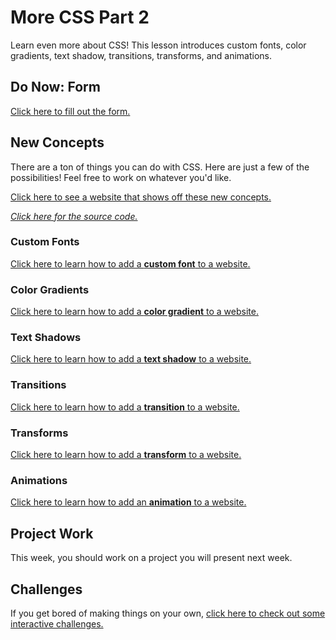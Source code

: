 # More CSS Part 2
Learn even more about CSS! This lesson introduces custom fonts, color gradients, text shadow, transitions, transforms, and animations.

## Do Now: Form
[Click here to fill out the form.](https://forms.office.com/r/rRsp3RHEgt)

## New Concepts
There are a ton of things you can do with CSS. Here are just a few of the possibilities! Feel free to work on whatever you'd like.

[Click here to see a website that shows off these new concepts.](https://hylandtechoutreach.github.io/ucs/MoreCss2/Assets/Showcase.html)

_[Click here for the source code.](https://vscodeedu.com/DiUbqXTOCXYhhIXZGNRG)_

### Custom Fonts
[Click here to learn how to add a **custom font** to a website.](CustomFonts.md)

### Color Gradients
[Click here to learn how to add a **color gradient** to a website.](ColorGradients.md)

### Text Shadows
[Click here to learn how to add a **text shadow** to a website.](TextShadows.md)

### Transitions
[Click here to learn how to add a **transition** to a website.](Transitions.md)

### Transforms
[Click here to learn how to add a **transform** to a website.](Transforms.md)

### Animations
[Click here to learn how to add an **animation** to a website.](Animations.md)

## Project Work
This week, you should work on a project you will present next week.

## Challenges
If you get bored of making things on your own, [click here to check out some interactive challenges.](Challenges.md)
